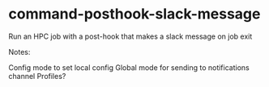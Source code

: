 # command-posthook-slack-message
Run an HPC job with a post-hook that makes a slack message on job exit


Notes:

Config mode to set local config
Global mode for sending to notifications channel
Profiles?

